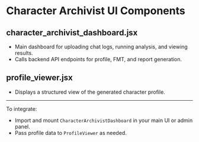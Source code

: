 # Character Archivist UI Components

## character_archivist_dashboard.jsx

- Main dashboard for uploading chat logs, running analysis, and viewing results.
- Calls backend API endpoints for profile, FMT, and report generation.

## profile_viewer.jsx

- Displays a structured view of the generated character profile.

---

To integrate:

- Import and mount `CharacterArchivistDashboard` in your main UI or admin panel.
- Pass profile data to `ProfileViewer` as needed.

